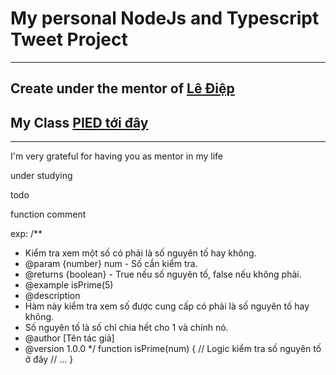 # My personal NodeJs and Typescript Tweet Project
----------
## Create under the mentor of [Lê Điệp](https://www.facebook.com/nomadic.lodestar)
## My Class [PIED tới đây](https://www.facebook.com/PiedTeam)

----------
I'm very grateful for having you as mentor in my life

under studying

todo

function comment

exp:
/**
 * Kiểm tra xem một số có phải là số nguyên tố hay không.
 * @param {number} num - Số cần kiểm tra.
 * @returns {boolean} - True nếu số nguyên tố, false nếu không phải.
 * @example isPrime(5)
 * @description
 * Hàm này kiểm tra xem số được cung cấp có phải là số nguyên tố hay không.
 * Số nguyên tố là số chỉ chia hết cho 1 và chính nó.
 * @author [Tên tác giả]
 * @version 1.0.0
 */
function isPrime(num) {
  // Logic kiểm tra số nguyên tố ở đây
  // ...
}
